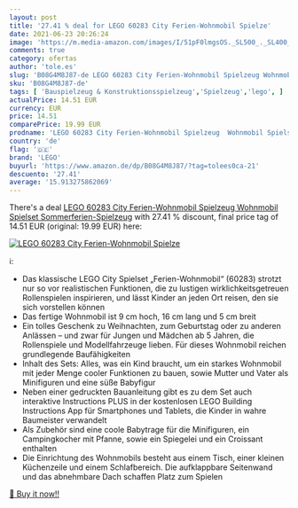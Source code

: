 ```yaml
---
layout: post
title: '27.41 % deal for LEGO 60283 City Ferien-Wohnmobil Spielze'
date: 2021-06-23 20:26:24
image: 'https://m.media-amazon.com/images/I/51pF0lmgsOS._SL500_._SL400_.jpg'
comments: true
category: ofertas
author: 'tole.es'
slug: 'B08G4M8J87-de LEGO 60283 City Ferien-Wohnmobil Spielzeug Wohnmobil...'
sku: 'B08G4M8J87-de'
tags: [ 'Bauspielzeug & Konstruktionsspielzeug','Spielzeug','lego', ]
actualPrice: 14.51 EUR
currency: EUR
price: 14.51
comparePrice: 19.99 EUR
prodname: 'LEGO 60283 City Ferien-Wohnmobil Spielzeug  Wohnmobil Spielset  Sommerferien-Spielzeug'
country: 'de'
flag: '🇩🇪'
brand: 'LEGO'
buyurl: 'https://www.amazon.de/dp/B08G4M8J87/?tag=tolees0ca-21'
descuento: '27.41'
average: '15.913275862069'
---
```


There's a deal [LEGO 60283 City Ferien-Wohnmobil Spielzeug  Wohnmobil Spielset  Sommerferien-Spielzeug](https://www.amazon.de/dp/B08G4M8J87/?tag=tolees0ca-21)  with  27.41 % discount, final price tag of  14.51 EUR (original: 19.99 EUR) here:

[![LEGO 60283 City Ferien-Wohnmobil Spielze](https://m.media-amazon.com/images/I/51pF0lmgsOS._SL500_._SL400_.jpg)](https://www.amazon.de/dp/B08G4M8J87/?tag=tolees0ca-21)

ℹ️:

- Das klassische LEGO City Spielset „Ferien-Wohnmobil“ (60283) strotzt nur so vor realistischen Funktionen, die zu lustigen wirklichkeitsgetreuen Rollenspielen inspirieren, und lässt Kinder an jeden Ort reisen, den sie sich vorstellen können
- Das fertige Wohnmobil ist 9 cm hoch, 16 cm lang und 5 cm breit
- Ein tolles Geschenk zu Weihnachten, zum Geburtstag oder zu anderen Anlässen – und zwar für Jungen und Mädchen ab 5 Jahren, die Rollenspiele und Modellfahrzeuge lieben. Für dieses Wohnmobil reichen grundlegende Baufähigkeiten
- Inhalt des Sets: Alles, was ein Kind braucht, um ein starkes Wohnmobil mit jeder Menge cooler Funktionen zu bauen, sowie Mutter und Vater als Minifiguren und eine süße Babyfigur
- Neben einer gedruckten Bauanleitung gibt es zu dem Set auch interaktive Instructions PLUS in der kostenlosen LEGO Building Instructions App für Smartphones und Tablets, die Kinder in wahre Baumeister verwandelt
- Als Zubehör sind eine coole Babytrage für die Minifiguren, ein Campingkocher mit Pfanne, sowie ein Spiegelei und ein Croissant enthalten
- Die Einrichtung des Wohnmobils besteht aus einem Tisch, einer kleinen Küchenzeile und einem Schlafbereich. Die aufklappbare Seitenwand und das abnehmbare Dach schaffen Platz zum Spielen

[🛒 Buy it now!!](https://www.amazon.de/dp/B08G4M8J87/?tag=tolees0ca-21)
